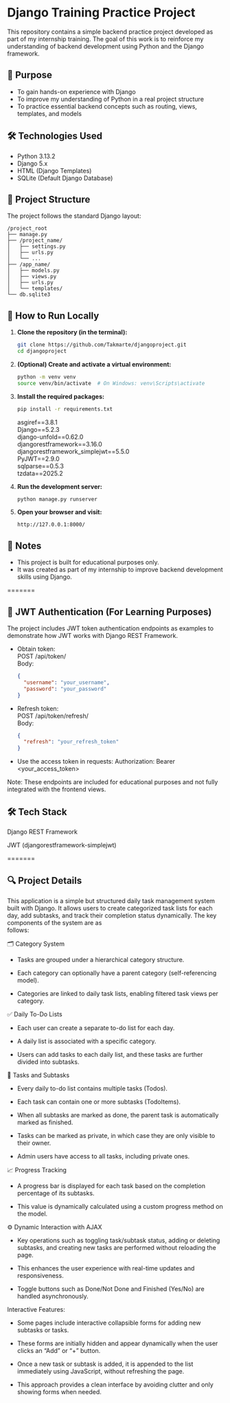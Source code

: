 # Django Training Practice Project

This repository contains a simple backend practice project developed as part of my internship training. The goal of this work is to reinforce my understanding of backend development using Python and the Django framework.

## 🎯 Purpose

- To gain hands-on experience with Django  
- To improve my understanding of Python in a real project structure  
- To practice essential backend concepts such as routing, views, templates, and models

## 🛠️ Technologies Used

- Python 3.13.2  
- Django 5.x  
- HTML (Django Templates)  
- SQLite (Default Django Database)

## 📁 Project Structure

The project follows the standard Django layout:

```
/project_root
├── manage.py
├── /project_name/
│   ├── settings.py
│   ├── urls.py
│   └── ...
├── /app_name/
│   ├── models.py
│   ├── views.py
│   ├── urls.py
│   └── templates/
└── db.sqlite3
```

## 🚀 How to Run Locally

1. **Clone the repository (in the terminal):**
   ```bash
   git clone https://github.com/Takmarte/djangoproject.git
   cd djangoproject
   ```

2. **(Optional) Create and activate a virtual environment:**
   ```bash
   python -m venv venv
   source venv/bin/activate  # On Windows: venv\Scripts\activate
   ```

3. **Install the required packages:**
   ```bash
   pip install -r requirements.txt
   ```
   asgiref==3.8.1  
   Django==5.2.3  
   django-unfold==0.62.0  
   djangorestframework==3.16.0  
   djangorestframework_simplejwt==5.5.0  
   PyJWT==2.9.0  
   sqlparse==0.5.3  
   tzdata==2025.2


4. **Run the development server:**
   ```bash
   python manage.py runserver
   ```

5. **Open your browser and visit:**
   ```
   http://127.0.0.1:8000/
   ```

## 📝 Notes

- This project is built for educational purposes only.  
- It was created as part of my internship to improve backend development skills using Django.



=======





## 🔐 JWT Authentication (For Learning Purposes)

The project includes JWT token authentication endpoints as examples to demonstrate how JWT works with Django REST Framework.

- Obtain token:  
  POST /api/token/  
  Body:
  ```json
  {
    "username": "your_username",
    "password": "your_password"
  }
- Refresh token:                                             
   POST /api/token/refresh/                                   
   Body:

   ```json
   {
     "refresh": "your_refresh_token"
   }


- Use the access token in requests:
   Authorization: Bearer <your_access_token>


Note: These endpoints are included for educational purposes and not fully integrated with the frontend views.

## 🛠️ Tech Stack

Django REST Framework

JWT (djangorestframework-simplejwt)

=======


## 🔍 Project Details
   This application is a simple but structured daily task management system built with Django. It allows users to create categorized task lists for each day, add subtasks, and track their completion status dynamically. The key components of the system are as    
follows:


🗂️ Category System
- Tasks are grouped under a hierarchical category structure.

- Each category can optionally have a parent category (self-referencing model).

- Categories are linked to daily task lists, enabling filtered task views per category.


✅ Daily To-Do Lists
- Each user can create a separate to-do list for each day.

- A daily list is associated with a specific category.

- Users can add tasks to each daily list, and these tasks are further divided into subtasks.


📌 Tasks and Subtasks
- Every daily to-do list contains multiple tasks (Todos).

- Each task can contain one or more subtasks (TodoItems).

- When all subtasks are marked as done, the parent task is automatically marked as finished.

- Tasks can be marked as private, in which case they are only visible to their owner.

- Admin users have access to all tasks, including private ones.


📈 Progress Tracking
- A progress bar is displayed for each task based on the completion percentage of its subtasks.

- This value is dynamically calculated using a custom progress method on the model.


⚙️ Dynamic Interaction with AJAX
- Key operations such as toggling task/subtask status, adding or deleting subtasks, and creating new tasks are performed without reloading the page.

- This enhances the user experience with real-time updates and responsiveness.

- Toggle buttons such as Done/Not Done and Finished (Yes/No) are handled asynchronously.

Interactive Features:

- Some pages include interactive collapsible forms for adding new subtasks or tasks.

- These forms are initially hidden and appear dynamically when the user clicks an “Add” or “+” button.

- Once a new task or subtask is added, it is appended to the list immediately using JavaScript, without refreshing the page.

- This approach provides a clean interface by avoiding clutter and only showing forms when needed.


